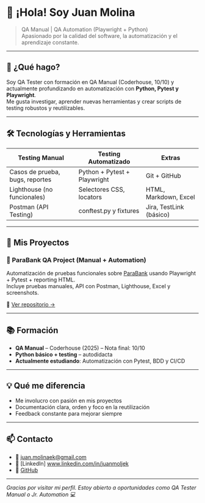 # 👋 ¡Hola! Soy Juan Molina

> QA Manual | QA Automation (Playwright + Python)  
> Apasionado por la calidad del software, la automatización y el aprendizaje constante.

---

## 🧪 ¿Qué hago?

Soy QA Tester con formación en QA Manual (Coderhouse, 10/10) y actualmente profundizando en automatización con **Python, Pytest y Playwright**.  
Me gusta investigar, aprender nuevas herramientas y crear scripts de testing robustos y reutilizables.

---

## 🛠️ Tecnologías y Herramientas

| Testing Manual       | Testing Automatizado       | Extras                      |
|----------------------|----------------------------|-----------------------------|
| Casos de prueba, bugs, reportes | Python + Pytest + Playwright | Git + GitHub               |
| Lighthouse (no funcionales)     | Selectores CSS, locators     | HTML, Markdown, Excel      |
| Postman (API Testing)           | conftest.py y fixtures       | Jira, TestLink (básico)    |

---

## 📁 Mis Proyectos

### 🔹 ParaBank QA Project (Manual + Automation)
Automatización de pruebas funcionales sobre [ParaBank](https://parabank.parasoft.com/parabank/index.htm) usando Playwright + Pytest + reporting HTML.  
Incluye pruebas manuales, API con Postman, Lighthouse, Excel y screenshots.

📌 [Ver repositorio →](https://github.com/tu-usuario/parabank-tests)

---

## 📚 Formación

- **QA Manual** – Coderhouse (2025) – Nota final: 10/10  
- **Python básico + testing** – autodidacta  
- **Actualmente estudiando**: Automatización con Pytest, BDD y CI/CD

---

## 💡 Qué me diferencia

- Me involucro con pasión en mis proyectos  
- Documentación clara, orden y foco en la reutilización  
- Feedback constante para mejorar siempre

---

## 📫 Contacto

- 📧 juan.molinaek@gmail.com  
- 💼 [LinkedIn] www.linkedin.com/in/juanmoljek 
- 📂 [GitHub](https://github.com/tuusuario)

---

_Gracias por visitar mi perfil. Estoy abierto a oportunidades como QA Tester Manual o Jr. Automation 💻_
